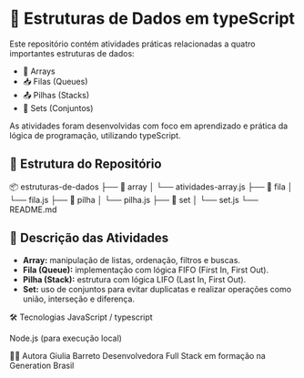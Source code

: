 # 🧠 Estruturas de Dados em typeScript

Este repositório contém atividades práticas relacionadas a quatro importantes estruturas de dados:

- 🔢 Arrays
- 📥 Filas (Queues)
- 📤 Pilhas (Stacks)
- 🧺 Sets (Conjuntos)

As atividades foram desenvolvidas com foco em aprendizado e prática da lógica de programação, utilizando typeScript.

## 📁 Estrutura do Repositório

📦 estruturas-de-dados
├── 📂 array
│ └── atividades-array.js
├── 📂 fila
│ └── fila.js
├── 📂 pilha
│ └── pilha.js
├── 📂 set
│ └── set.js
└── README.md


## 📌 Descrição das Atividades

- **Array:** manipulação de listas, ordenação, filtros e buscas.
- **Fila (Queue):** implementação com lógica FIFO (First In, First Out).
- **Pilha (Stack):** estrutura com lógica LIFO (Last In, First Out).
- **Set:** uso de conjuntos para evitar duplicatas e realizar operações como união, interseção e diferença.

🛠️ Tecnologias
JavaScript / typescript

Node.js (para execução local)

🧑‍💻 Autora
Giulia Barreto
Desenvolvedora Full Stack em formação na Generation Brasil
